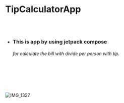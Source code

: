 # TipCalculatorApp

<br /><br />
<ul>
<li><h3> This is app by using jetpack compose</h3> </li>
<h6> for  calculate the bill with divide per person with tip.</h6>
</ul>

  <br>
  <br>
  <br>
  <br>
  
![IMG_1327](https://user-images.githubusercontent.com/92260239/169654953-dc07bbda-f773-4e91-8b15-85a598796afd.gif)
